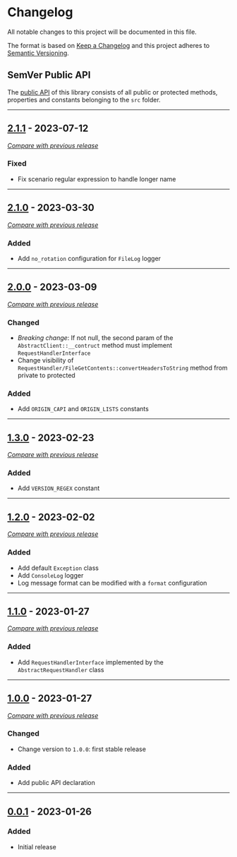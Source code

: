 # Changelog
All notable changes to this project will be documented in this file.

The format is based on [Keep a Changelog](https://keepachangelog.com/en/)
and this project adheres to [Semantic Versioning](https://semver.org/spec/v2.0.0.html).

## SemVer Public API


The [public API](https://semver.org/spec/v2.0.0.html#spec-item-1) of this library consists of all public or protected methods, properties and constants belonging to 
the `src` folder.

---


## [2.1.1](https://github.com/crowdsecurity/php-common/releases/tag/v2.1.1) - 2023-07-12
[_Compare with previous release_](https://github.com/crowdsecurity/php-common/compare/v2.1.0...v2.1.1)


### Fixed

- Fix scenario regular expression to handle longer name


---

## [2.1.0](https://github.com/crowdsecurity/php-common/releases/tag/v2.1.0) - 2023-03-30
[_Compare with previous release_](https://github.com/crowdsecurity/php-common/compare/v2.0.0...v2.1.0)


### Added

- Add `no_rotation` configuration for `FileLog` logger


---


## [2.0.0](https://github.com/crowdsecurity/php-common/releases/tag/v2.0.0) - 2023-03-09
[_Compare with previous release_](https://github.com/crowdsecurity/php-common/compare/v1.3.0...v2.0.0)


### Changed 

- *Breaking change*: If not null, the second param of the `AbstractClient::__contruct` method must implement 
  `RequestHandlerInterface`
- Change visibility of `RequestHandler/FileGetContents::convertHeadersToString` method from private to protected

### Added

- Add `ORIGIN_CAPI` and `ORIGIN_LISTS` constants


---


## [1.3.0](https://github.com/crowdsecurity/php-common/releases/tag/v1.3.0) - 2023-02-23
[_Compare with previous release_](https://github.com/crowdsecurity/php-common/compare/v1.2.0...v1.3.0)


### Added

- Add `VERSION_REGEX` constant

---

## [1.2.0](https://github.com/crowdsecurity/php-common/releases/tag/v1.2.0) - 2023-02-02
[_Compare with previous release_](https://github.com/crowdsecurity/php-common/compare/v1.1.0...v1.2.0)


### Added

- Add default `Exception` class
- Add `ConsoleLog` logger
- Log message format can be modified with a `format` configuration

---

## [1.1.0](https://github.com/crowdsecurity/php-common/releases/tag/v1.1.0) - 2023-01-27
[_Compare with previous release_](https://github.com/crowdsecurity/php-common/compare/v1.0.0...v1.1.0)


### Added

- Add `RequestHandlerInterface` implemented by the `AbstractRequestHandler` class 

---

## [1.0.0](https://github.com/crowdsecurity/php-common/releases/tag/v1.0.0) - 2023-01-27
[_Compare with previous release_](https://github.com/crowdsecurity/php-common/compare/v0.0.1...v1.0.0)

### Changed

- Change version to `1.0.0`: first stable release

### Added

- Add public API declaration

---


## [0.0.1](https://github.com/crowdsecurity/php-common/releases/tag/v0.0.1) - 2023-01-26
### Added
- Initial release
